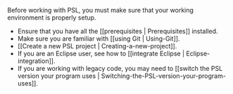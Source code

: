 Before working with PSL, you must make sure that your working environment is properly setup.
- Ensure that you have all the [[prerequisites | Prerequisites]] installed.
- Make sure you are familiar with [[using Git | Using-Git]].
- [[Create a new PSL project | Creating-a-new-project]].
- If you are an Eclipse user, see how to [[integrate Eclipse | Eclipse-integration]].
- If you are working with legacy code, you may need to [[switch the PSL version your program uses | Switching-the-PSL-version-your-program-uses]].
